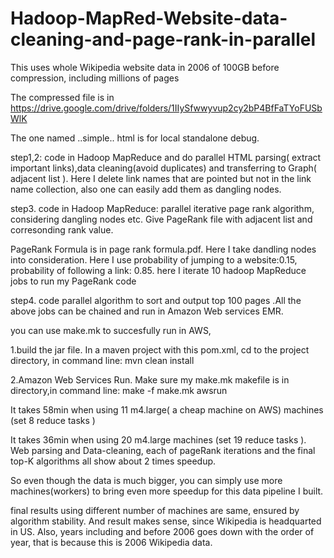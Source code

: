 # Hadoop-MapRed-Website-data-cleaning-and-page-rank-in-parallel


This uses whole Wikipedia website data in 2006 of 100GB  before compression, including millions of pages

The compressed file is in https://drive.google.com/drive/folders/1IIySfwwyvup2cy2bP4BfFaTYoFUSbWlK

The one named ..simple.. html is for local standalone debug.

step1,2: code in Hadoop MapReduce and do parallel HTML parsing( extract important links),data cleaning(avoid duplicates) and transferring to Graph( adjacent list ). 
Here I delete link names that are pointed but not in the link name collection, also one can easily add them as dangling nodes.

step3. code in Hadoop MapReduce: parallel iterative page rank algorithm, considering dangling nodes etc. Give PageRank file with adjacent list and corresonding rank value.

PageRank Formula is in page rank formula.pdf.
Here I take  dandling nodes into consideration.
Here I use probability of jumping to a website:0.15, probability of following a link: 0.85.
here I iterate 10 hadoop MapReduce jobs to run my PageRank code

step4. code parallel algorithm to sort and output top 100 pages .All the above jobs can be chained and run in Amazon Web services EMR.

you can use make.mk to succesfully run in AWS, 

1.build the jar file.
In a maven project with this pom.xml, cd to the project directory,  in command line: mvn clean install 

2.Amazon Web Services Run.
Make sure my make.mk makefile is in directory,in command line: make -f make.mk awsrun

It takes 58min when using 11  m4.large( a cheap machine on AWS)  machines (set 8 reduce tasks )

It takes 36min when using 20 m4.large machines (set 19 reduce tasks ).
Web parsing and Data-cleaning, each of pageRank iterations and the final top-K algorithms all show about 2 times speedup.

So even though the data is much bigger, you can simply use more machines(workers) to bring even more speedup for this data pipeline I built. 

final results using different number of machines are same, ensured by algorithm stability. And result makes sense, since Wikipedia is headquarted in US. 
Also, years including and before 2006 goes down with the order of year, that is because this is 2006 Wikipedia data. 


